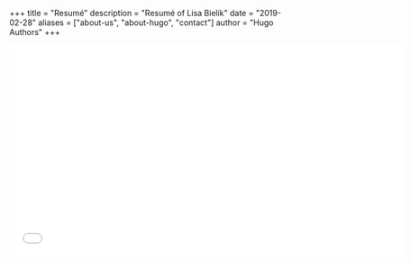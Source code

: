 +++
title = "Resumé"
description = "Resumé of Lisa Bielik"
date = "2019-02-28"
aliases = ["about-us", "about-hugo", "contact"]
author = "Hugo Authors"
+++

<embed src="content/english/Bielik-2023-Resume.pdf" width="700" height="375" type="application/pdf">